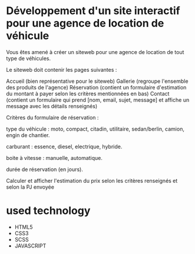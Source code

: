 # Développement d'un site interactif pour une agence de location de véhicule

Vous êtes amené à créer un siteweb pour une agence de location de tout type de véhicules.

Le siteweb doit contenir les pages suivantes :

Accueil (bien représentative pour le siteweb)
Gallerie (regroupe l'ensemble des produits de l'agence)
Réservation (contient un formulaire d'estimation du montant à payer selon les critères mentionnées en bas)
Contact (contient un formulaire qui prend [nom, email, sujet, message] et affiche un message avec les détails renseignés)
​

Critères du formulaire de réservation :

type du véhicule : moto, compact, citadin, utilitaire, sedan/berlin, camion, engin de chantier.

carburant : essence, diesel, electrique, hybride.

boite à vitesse : manuelle, automatique.

durée de réservation (en jours).

Calculer et afficher l'estimation du prix selon les critères renseignés et selon la PJ envoyée

#  used technology 
- HTML5
- CSS3
- SCSS
- JAVASCRIPT
